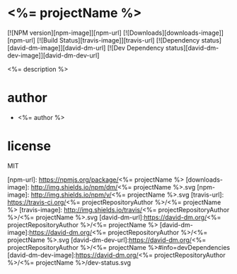 # <%= projectName %>

[![NPM version][npm-image]][npm-url] [![Downloads][downloads-image]][npm-url] [![Build Status][travis-image]][travis-url] [![Dependency status][david-dm-image]][david-dm-url] [![Dev Dependency status][david-dm-dev-image]][david-dm-dev-url]

<%= description %>

# author
 - <%= author %>

# license
MIT

[npm-url]: https://npmjs.org/package/<%= projectName %>
[downloads-image]: http://img.shields.io/npm/dm/<%= projectName %>.svg
[npm-image]: http://img.shields.io/npm/v/<%= projectName %>.svg
[travis-url]: https://travis-ci.org/<%= projectRepositoryAuthor %>/<%= projectName %>
[travis-image]: http://img.shields.io/travis/<%= projectRepositoryAuthor %>/<%= projectName %>.svg
[david-dm-url]:https://david-dm.org/<%= projectRepositoryAuthor %>/<%= projectName %>
[david-dm-image]:https://david-dm.org/<%= projectRepositoryAuthor %>/<%= projectName %>.svg
[david-dm-dev-url]:https://david-dm.org/<%= projectRepositoryAuthor %>/<%= projectName %>#info=devDependencies
[david-dm-dev-image]:https://david-dm.org/<%= projectRepositoryAuthor %>/<%= projectName %>/dev-status.svg